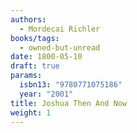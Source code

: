 ```yaml
---
authors:
  - Mordecai Richler
books/tags:
  - owned-but-unread
date: 1800-05-10
draft: true
params:
  isbn13: "9780771075186"
  year: "2001"
title: Joshua Then And Now
weight: 1
---
```


<!--more-->
